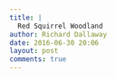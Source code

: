 ```yaml
---
title: |
  Red Squirrel Woodland
author: Richard Dallaway
date: 2016-06-30 20:06
layout: post
comments: true
---
```





 
      